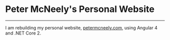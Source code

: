 # Peter McNeely's Personal Website
----

I am rebuilding my personal website, [petermcneely.com](http://petermcneely.com), using Angular 4 and .NET Core 2.
